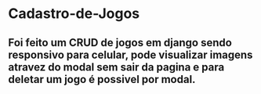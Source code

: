 # Cadastro-de-Jogos

## Foi feito um CRUD de jogos em django sendo responsivo para celular, pode visualizar imagens atravez do modal sem sair da pagina e para deletar um jogo é possivel por modal.
